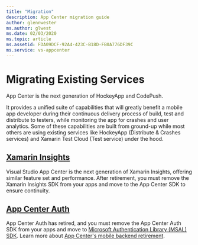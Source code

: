 ```yaml
---
title: "Migration"
description: App Center migration guide
author: glennwester
ms.author: glwest
ms.date: 02/03/2020
ms.topic: article
ms.assetid: FDA09DCF-92A4-423C-B18D-FB0A776DF39C
ms.service: vs-appcenter
---
```


# Migrating Existing Services

App Center is the next generation of HockeyApp and CodePush.

It provides a unified suite of capabilities that will greatly benefit a mobile app developer during their continuous delivery process of build, test and distribute to testers, while monitoring the app for crashes and user analytics. Some of these capabilities are built from ground-up while most others are using existing services like HockeyApp (Distribute & Crashes services) and Xamarin Test Cloud (Test service) under the hood.


<!-- ## [Microsoft CodePush](~/migration/codepush/index.md) Ian Geoghegan placeholder -->

## [Xamarin Insights](~/migration/xamarin-insights/index.md)

Visual Studio App Center is the next generation of Xamarin Insights, offering similar feature set and performance. After retirement, you must remove the Xamarin Insights SDK from your apps and move to the App Center SDK to ensure continuity.

## [App Center Auth](~/migration/auth/index.md)

App Center Auth has retired, and you must remove the App Center Auth SDK from your apps and move to [Microsoft Authentication Library (MSAL) SDK](https://docs.microsoft.com/azure/active-directory/develop/msal-overview). Learn more about [App Center's mobile backend retirement](https://aka.ms/MBaaS-retirement-blog-post). 